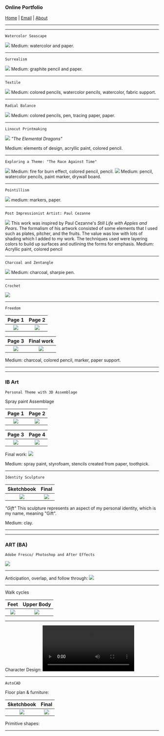 ### Online Portfolio
[Home](https://hibah-ali.github.io/)    |   [Email](mailto:hibahalei@gmail.com)   |   [About]()

<hr>
<hr>

```
Watercolor Seascape
```
![](IMG_2123.jpg)
Medium: watercolor and paper.
<hr>

```
Surrealism
```
![](IMG_2146.jpg)
Medium: graphite pencil and paper.
<hr>

```
Textile
```
![](IMG_1972.jpg)
Medium: colored pencils, watercolor pencils, watercolor, fabric support.

<hr>

```
Radial Balance
```
![](IMG_2126.jpg)
Medium: colored pencils, pen, tracing paper, paper.
<hr>

```
Linocut Printmaking
```
![](IMG_2071.jpg)
_"The Elemental Dragons"_

Medium: elements of design, acryllic paint, colored pencil.

<hr>

```
Exploring a Theme: "The Race Against Time"
```
![](IMG_2084.jpg)
Medium: fire for burn effect, colored pencil, pencil.
![](IMG_2067.jpg)
Medium: pencil, watercolor pencils, paint marker, drywall board.

<hr>

```
Pointillism
```
![](IMG_2069.jpg)
medium: markers, paper.
<hr>

```
Post Impressionist Artist: Paul Cezanne
```
![](IMG_2070.jpg)
This work was inspired by Paul Cezanne's _Still Life with Apples and Pears_. The formalism of his artwork consisted of some elements that I used such as plates, pitcher, and the fruits. The value was low with lots of shading which I added to my work. The techniques used were layering colors to build up surfaces and outlining the forms for emphasis.
Medium: Acryllic paint, colored pencil

<hr>

```
Charcoal and Zentangle
```
![](IMG_2124.jpg)
Medium: charcoal, sharpie pen.
<hr>

```
Crochet
```
![](IMG_2124.jpg)

<hr>


```
Freedom
```

Page 1                     |  Page 2                  | 
:-------------------------:|:-------------------------:
![](IMG_2182.jpg)          |  ![](IMG_2184.jpg)       |  

|Page 3                    |  Final work
:-------------------------:|:-------------------------:
|![](IMG_2185.jpg)         | ![](IMG_2190.jpg)

Medium: charcoal, colored pencil, marker, paper support.

<hr>
<hr>

### IB Art
```
Personal Theme with 3D Assemblage
```
Spray paint Assemblage


Page 1                     |  Page 2                  |
:-------------------------:|:-------------------------:
![](IMG_2178.jpg)          |  ![](IMG_2179.jpg)       |


|Page 3                    |  Page 4
:-------------------------:|:-------------------------:
|![](IMG_2180.jpg)         | ![](IMG_2187.jpg)


Final work:
![](IMG_2110.jpg)

Medium: spray paint, styrofoam, stencils created from paper, toothpick.

<hr>

```
Identity Sculpture
```

Sketchbook                 |  Final                 |
:-------------------------:|:-------------------------:
![](IMG_2181.jpg)         |  ![](IMG_2189.jpg)       |


_"Gift"_
This sculpture represents an aspect of my personal identity, which is my name, meaning "Gift".

Medium: clay. 

<hr>
<hr>

### ART (BA)

```
Adobe Fresco/ Photoshop and After Effects
```
![](2_HALI_SquashStretchPose_Sept_17_21.gif)

<hr>

Anticipation, overlap, and follow through:
![](3_HALI_anticipation_followthrough_overlap.gif)

<hr>

Walk cycles

Feet                       |  Upper Body              |
:-------------------------:|:-------------------------:
![](6_HALI.gif)            |  ![](7_Slowin_slowout.gif)|

<hr>

Character Design:
![](8_Timing_and_Secondary_Action.mp4)

<hr>

```
AutoCAD
```
Floor plan & furniture:

Sketchbook                 |  Final                 |
:-------------------------:|:-------------------------:
![](IMG_2181.jpg)         |  ![](IMG_2189.jpg)       |


Primitive shapes:

<hr>

